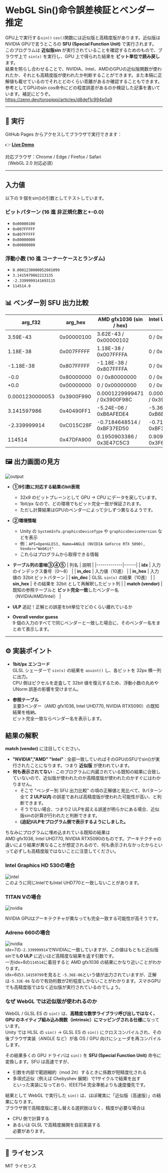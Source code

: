 # WebGL Sin()命令誤差検証とベンダー推定
GPU上で実行する`sin()` `cos()`関数には近似版と高精度版があります。近似版はNVIDIA GPUで言うところの **SFU (Special Function Unit)** で実行されます。  
このプログラムは **近似版sin** が実行されていることを確認するためのもので、ブラウザ上で `sin(x)` を実行し、GPU 上で得られた結果を **ビット単位で読み戻し**ます。  
結果を照らし合わせることで、NVIDIA、Intel、AMDのGPUの近似版関数が使われたか、それとも高精度版が使われたか判断することができます。また本稿に正解値も載せているのでそれとどのくらい乖離があるか確認することもできます。  
参考としてGPUのsin cos命令にどの程度誤差があるのか検証した記事を書いています。補足にどうぞ。  
https://zenn.dev/toropippi/articles/d8def1c994e0a9

---


## 🔗 実行

GitHub Pages からアクセスしてブラウザで実行できます：

👉 **[Live Demo](https://toropippi.github.io/webgl-sin-sfu/)**

対応ブラウザ：Chrome / Edge / Firefox / Safari  
（WebGL 2.0 対応必須）

---

## 入力値

以下の 9 個をsin()の引数としてテストしています。

### ビットパターン (16 進 非正規化数と+-0.0)
- `0x00000100`
- `0x007FFFFF`
- `0x807FFFFF`
- `0x80000000`
- `0x00000000`

### 浮動小数 (10 進 コーナーケースとランダム)
- `0.0001230000052601099`
- `3.1415979862213135`
- `-2.3399999141693115`
- `114514.0`

## 📊 ベンダー別 SFU 出力比較

| arg_f32 | arg_hex | AMD gfx1036 (sin / hex) | Intel UHD770 (sin / hex) | NVIDIA RTX5090 (sin / hex) | 正解 (sin / hex) |
|---------|--------|------------------------|-------------------------|---------------------------|-----------------|
| 3.59E-43 | 0x00000100 | 3.62E-43 / 0x00000102 | 0 / 0x00000000 | 0 / 0x00000000 | 3.59E-43 / 0x00000100 |
| 1.18E-38 | 0x007FFFFF | 1.18E-38 / 0x007FFFFA | 0 / 0x00000000 | 0 / 0x00000000 | 1.18E-38 / 0x007FFFFF |
| -1.18E-38 | 0x807FFFFF | -1.18E-38 / 0x807FFFFA | 0 / 0x80000000 | 0 / 0x80000000 | -1.18E-38 / 0x807FFFFF |
| -0.0 | 0x80000000 | 0 / 0x80000000 | 0 / 0x80000000 | 0 / 0x80000000 | 0 / 0x80000000 |
| +0.0 | 0x00000000 | 0 / 0x00000000 | 0 / 0x00000000 | 0 / 0x00000000 | 0 / 0x00000000 |
| 0.0001230000053 | 0x3900F990 | 0.0001229999471 / 0x3900F98C | 0.0001229066111 / 0x3900E07E | 0.0001228434267 / 0x3900CF88 | 0.0001230000053 / 0x3900F990 |
| 3.141597986 | 0x40490FF1 | -5.24E-06 / 0xB6AFEDE4 | -5.36E-06 / 0xB6B400B4 | -4.87E-06 / 0xB6A35EA0 | -5.33E-06 / 0xB6B2EEF5 |
| -2.339999914 | 0xC015C28F | -0.7184648514 / 0xBF37ED50 | -0.7184648514 / 0xBF37ED50 | -0.7184647918 / 0xBF37ED4F | -0.7184648514 / 0xBF37ED50 |
| 114514 | 0x47DFA900 | 0.1950903386 / 0x3E47C5C3 | 0.9092974067 / 0x3F68C7B7 | 0.2071112096 / 0x3E5414F6 | 0.1926048398 / 0x3E453A34 |

## 🖼 出力画面の見方

![output](docs/screenshot.png)

- **①9引数に対応する結果のbit表現**
  - 32x9 のビットプレーンとして GPU → CPU にデータを戻しています。  
  - 1bit/px なので、どの環境でもビット完全一致が保証されます。  
  - ただし計算結果はGPUのベンダーによって少しずつ異なるようです。  

- **②環境情報**  
  - Unity の `SystemInfo.graphicsDeviceType` や `graphicsDeviceVersion` などを表示  
  - 例：`API=OpenGLES3, Name=ANGLE (NVIDIA GeForce RTX 5090), Vendor="WebKit"`  
  - これらはプログラムから取得できる情報  

- **テーブル列の意味③④⑤**
  | 列名        | 説明 |
  |-------------|------|
  | **idx**     | 入力のインデックス番号（0〜8） |
  | **in_dec**  | 入力値（10進） |
  | **in_hex**  | 入力値の 32bit ビットパターン |
  | **sin_dec** | GLSL `sin(x)` の結果（10進） |
  | **sin_hex** | その結果を 32bit として再解釈したビット列 |
  | **match (vendor)** | 既知の参照テーブルと **ビット完全一致**したベンダー名（NVIDIA/AMD/Intel） |

- **ULP** 追記！正解との誤差をbit単位でどのくらい離れているか  
- **Overall vendor guess**  
  9 個の入力のすべてで同じベンダーと一致した場合に、そのベンダー名をまとめて表示します。

---

## ⚙ 実装ポイント

- **1bit/px エンコード**  
  GLSL シェーダーで `sin(x)` の結果を `asuint()` し、各ビットを 32px 横一列に出力。  
  CPU 側はピクセルを走査して 32bit 値を復元するため、浮動小数の丸めや UNorm 誤差の影響を受けません。

- **参照テーブル**  
  主要3ベンダー（AMD gfx1036, Intel UHD770, NVIDIA RTX5090）の既知結果を格納。  
  ビット完全一致ならベンダー名を表示します。

## 結果の解釈
**match (vendor)** に注目してください。  
- **"NVIDIA","AMD" "Intel"** : 全部一致していればそのGPUのSFUでsin()が実行されたことになります。つまり **近似版** が使われています。
- **何も表示されてない** : このプログラムに内蔵されている既知の結果に合致していないので、近似版が使われたのか高精度版が使われたのかすぐにはわかりません。  
  - そこで "ベンダー別 SFU 出力比較" の項の正解値と見比べて、9パターン全て **2 ULP以内** の誤差であれば高精度版が使われた可能性が高い、と判断できます。  
  - そうでない場合、つまり2 ULPを超える誤差が明らかにある場合、近似版sinの計算が行われたと判断できます。  
  - **(追記)ULPをプログラム側で表示するようにしました。**  

ちなみにプログラムに埋め込まれている既知の結果は  
AMD gfx1036, Intel UHD770, NVIDIA RTX5090のものです。アーキテクチャの違いにより結果が異なることが想定されるので、何も表示されなかったからといって必ずしも高精度版ではないことに注意してください。  

### Intel Graphics HD 530の場合  

![intel](docs/intelHD530.png)  
このように同じIntelでもIntel UHD770と一致しないことがあります。  

### TITAN Vの場合　　
![nvidia](docs/TITANV.png)  

NVIDIA GPUはアーキテクチャが異なっても完全一致する可能性が高そうです。  

### Adreno 660の場合

![nvidia](docs/adreno.png)  
idx=7の`-2.339999914`でNVIDIAに一致していますが、この値はもともと近似版sinでも**0 ULP** に近いほど高精度な結果を返す引数です。  
一方idx=8の`114514`に着目すると AMD gfx1036 の結果にかなり近いことがわかります。  
idx=6の`3.14159799`を見ると `-5.36E-06`という値が出力されていますが、正解は`-5.33E-06` なので有効桁数が2桁程度しかないことがわかります。スマホGPUでも高精度版ではなく近似版が実行されているのでしょう。  

### なぜ WebGL では近似版が使われるのか
WebGL / GLSL ES の `sin()` は、**高精度な数学ライブラリ呼び出しではなく、GPU のネイティブ組み込み関数（intrinsic）にマッピングされる仕様**になっています。  
Unity では HLSL の `sin()` → GLSL ES の `sin()` にクロスコンパイルされ、その後ブラウザ実装（ANGLE など）が各 OS / GPU 向けにシェーダを再コンパイルします。  

その結果多くの GPU ドライバは `sin()` を **SFU (Special Function Unit)** 命令に変換します。SFU は高速ですが、  
- 引数を内部で範囲縮約（mod 2π）するときに係数が短精度化される  
- 多項式近似（例えば Chebyshev 展開）で1サイクルで結果を出す  
といった実装になっており、IEEE754 完全準拠よりも速度優先です。  

結果として WebGL で実行した `sin()` は、ほぼ確実に「近似版（高速版）」の結果になります。  
ブラウザ側で高精度版に差し替える選択肢はなく、精度が必要な場合は  
- CPU 側で計算する  
- あるいは GLSL で高精度展開を自前実装する  
必要があります。

---

## 📜 ライセンス

MIT ライセンス